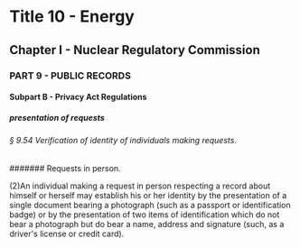 
# Title 10 - Energy
## Chapter I - Nuclear Regulatory Commission
### PART 9 - PUBLIC RECORDS
#### Subpart B - Privacy Act Regulations
##### presentation of requests
###### § 9.54 Verification of identity of individuals making requests.
####### Requests in person.

(2)An individual making a request in person respecting a record about himself or herself may establish his or her identity by the presentation of a single document bearing a photograph (such as a passport or identification badge) or by the presentation of two items of identification which do not bear a photograph but do bear a name, address and signature (such, as a driver's license or credit card).
